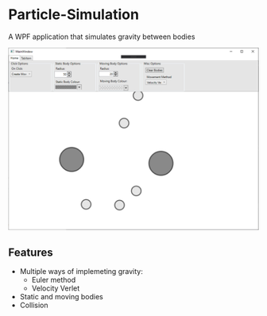 # Particle-Simulation
A WPF application that simulates gravity between bodies

![Screenshot of the program with 5 moving bodies and 2 static bodies](docs/Particle_Simulation_fpf22shHao.png)

## Features
- Multiple ways of implemeting gravity:
  - Euler method
  - Velocity Verlet
- Static and moving bodies
- Collision

